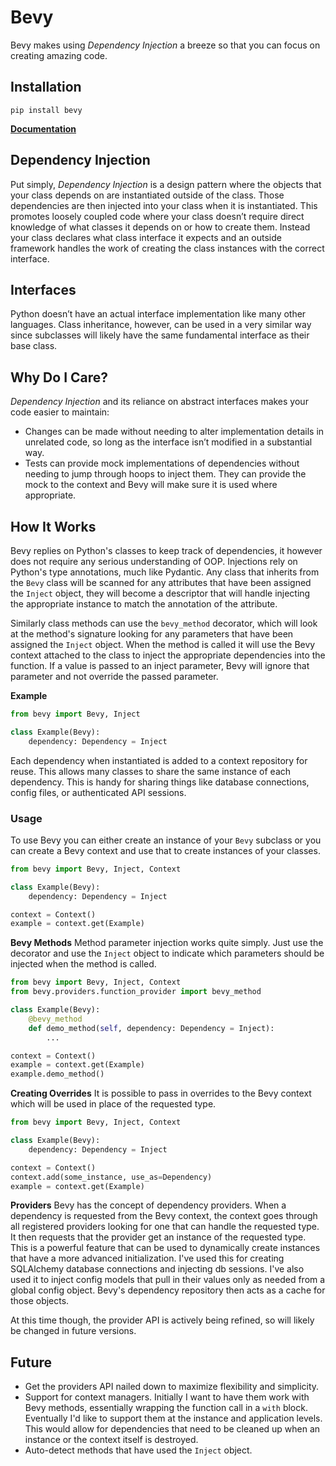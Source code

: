 # Bevy
Bevy makes using *Dependency Injection* a breeze so that you can focus on creating amazing code.

## Installation
```shell script
pip install bevy
```

**[Documentation](docs/documentation.md)**

## Dependency Injection
Put simply, *Dependency Injection* is a design pattern where the objects that your class depends on are instantiated outside of the class. Those dependencies are then injected into your class when it is instantiated.
This promotes loosely coupled code where your class doesn’t require direct knowledge of what classes it depends on or how to create them. Instead your class declares what class interface it expects and an outside framework handles the work of creating the class instances with the correct interface.

## Interfaces
Python doesn’t have an actual interface implementation like many other languages. Class inheritance, however, can be used in a very similar way since subclasses will likely have the same fundamental interface as their base class. 

## Why Do I Care?
*Dependency Injection* and its reliance on abstract interfaces makes your code easier to maintain:
- Changes can be made without needing to alter implementation details in unrelated code, so long as the interface isn’t modified in a substantial way.
- Tests can provide mock implementations of dependencies without needing to jump through hoops to inject them. They can provide the mock to the context and Bevy will make sure it is used where appropriate.

## How It Works
Bevy replies on Python's classes to keep track of dependencies, it however does not require any serious understanding of OOP. Injections rely on Python's type annotations, much like Pydantic. Any class that inherits from the `Bevy` class will be scanned for any attributes that have been assigned the `Inject` object, they will become a descriptor that will handle injecting the appropriate instance to match the annotation of the attribute.

Similarly class methods can use the `bevy_method` decorator, which will look at the method's signature looking for any parameters that have been assigned the `Inject` object. When the method is called it will use the Bevy context attached to the class to inject the appropriate dependencies into the function. If a value is passed to an inject parameter, Bevy will ignore that parameter and not override the passed parameter.  

**Example**
```py
from bevy import Bevy, Inject

class Example(Bevy):
    dependency: Dependency = Inject
```
Each dependency when instantiated is added to a context repository for reuse. This allows many classes to share the same
instance of each dependency. This is handy for sharing things like database connections, config files, or authenticated
API sessions.

### Usage
To use Bevy you can either create an instance of your `Bevy` subclass or you can create a Bevy context and use that to create instances of your classes.
```python
from bevy import Bevy, Inject, Context

class Example(Bevy):
    dependency: Dependency = Inject

context = Context()
example = context.get(Example)
```

**Bevy Methods**
Method parameter injection works quite simply. Just use the decorator and use the `Inject` object to indicate which parameters should be injected when the method is called.
```python
from bevy import Bevy, Inject, Context
from bevy.providers.function_provider import bevy_method

class Example(Bevy):
    @bevy_method
    def demo_method(self, dependency: Dependency = Inject):
        ...

context = Context()
example = context.get(Example)
example.demo_method()
```

**Creating Overrides**
It is possible to pass in overrides to the Bevy context which will be used in place of the requested type.
```python
from bevy import Bevy, Inject, Context

class Example(Bevy):
    dependency: Dependency = Inject

context = Context()
context.add(some_instance, use_as=Dependency)
example = context.get(Example)
```

**Providers**
Bevy has the concept of dependency providers. When a dependency is requested from the Bevy context, the context goes through all registered providers looking for one that can handle the requested type. It then requests that the provider get an instance of the requested type. This is a powerful feature that can be used to dynamically create instances that have a more advanced initialization. I've used this for creating SQLAlchemy database connections and injecting db sessions. I've also used it to inject config models that pull in their values only as needed from a global config object. Bevy's dependency repository then acts as a cache for those objects. 

At this time though, the provider API is actively being refined, so will likely be changed in future versions.

## Future
- Get the providers API nailed down to maximize flexibility and simplicity.
- Support for context managers. Initially I want to have them work with Bevy methods, essentially wrapping the function call in a `with` block. Eventually I'd like to support them at the instance and application levels. This would allow for dependencies that need to be cleaned up when an instance or the context itself is destroyed.
- Auto-detect methods that have used the `Inject` object. 